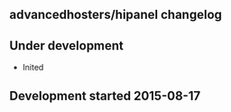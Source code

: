 advancedhosters/hipanel changelog
---------------------------------

## Under development

- Inited

## Development started 2015-08-17


